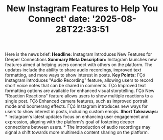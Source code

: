 ﻿---
title: "New Instagram Features to Help You Connect'
date: '2025-08-28T22:33:51"
category: "Markets"
summary: ""
slug: "new instagram features to help you connect"
source_urls:
  - "https://about.fb.com/news/2025/08/new-instagram-features-help-you-connect/"
seo:
  title: "New Instagram Features to Help You Connect | Hash n Hedge'
  description: '"
  keywords: ["news", "markets", "brief"]
---
Here is the news brief:  **Headline:** Instagram Introduces New Features for Deeper Connections  **Summary Meta Description:** Instagram launches new features aimed at helping users connect with others on the platform. The updates include the ability to share audio recordings, improved text formatting, and more ways to show interest in posts.  **Key Points:**  ΓÇó Instagram introduces "Audio Recording" feature, allowing users to record short voice notes that can be shared in comments. ΓÇó Improved text formatting options are available for enhanced visual storytelling. ΓÇó New "Reaction Reactions" feature allows users to show multiple reactions to a single post. ΓÇó Enhanced camera features, such as improved portrait mode and boomerang effects. ΓÇó Instagram introduces new ways for users to show interest in posts, including custom emojis.  **Short Takeaways:**  * Instagram's latest updates focus on enhancing user engagement and expression, aligning with the platform's goal of fostering deeper connections between users. * The introduction of audio recordings may signal a shift towards more multimedia content sharing on the platform. 
